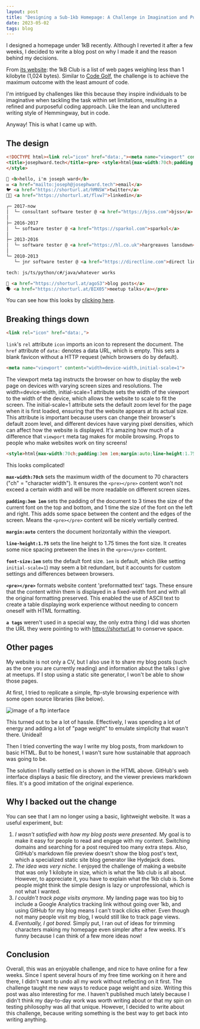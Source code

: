 ```yaml
---
layout: post
title: "Designing a Sub-1kb Homepage: A Challenge in Imagination and Purposeful Coding Approach"
date: 2023-05-02
tags: blog
---
```


I designed a homepage under 1kB recently. Although I reverted it after a few weeks, I decided to write a blog post on why I made it and the reason behind my decisions.

From [its website](https://1kb.club/): the 1kB Club is a list of web pages weighing less than 1 kilobyte (1,024 bytes). Similar to [Code Golf](https://code.golf/), the challenge is to achieve the maximum outcome with the least amount of code.

I'm intrigued by challenges like this because they inspire individuals to be imaginative when tackling the task within set limitations, resulting in a refined and purposeful coding approach. Like the lean and uncluttered writing style of Hemmingway, but in code.

Anyway! This is what I came up with.

## The design
~~~html
<!DOCTYPE html><link rel="icon" href="data:,"><meta name="viewport" content="width=device-width,initial-scale=1">
<title>josephward.tech</title><pre> <style>html{max-width:70ch;padding:3em 1em;margin:auto;line-height:1.75;font-size:1em}
</style>

👋 <b>hello, i'm joseph ward</b>
✉️ <a href="mailto:joseph@josephward.tech">email</a>
🐦 <a href="https://shorturl.at/hMNSW">twitter</a>
🧑‍💻 <a href="https://shorturl.at/flvw7">linkedin</a>

┌─ 2017-now
│  └─ consultant software tester @ <a href="https://bjss.com">bjss</a>
│ 
├─ 2016-2017
│  └─ software tester @ <a href="https://sparkol.com">sparkol</a>
│
├─ 2013-2016
│  └─ software tester @ <a href="https://hl.co.uk">hargreaves lansdown</a>
│
└─ 2010-2013
   └─ jnr software tester @ <a href="https://directline.com">direct line</a>

tech: js/ts/python/c#/java/whatever works

📝 <a href="https://shorturl.at/agoS3">blog posts</a>
🗣 <a href="https://shorturl.at/BIX05">meetup talks</a></pre>

~~~

You can see how this looks by [clicking here](https://josephward.tech/1kb.html).

## Breaking things down
~~~html
<link rel="icon" href="data:,">
~~~

`link`'s `rel` attribute `icon` imports an icon to represent the document. The `href` attribute of `data:` denotes a data URL, which is empty. This sets a blank favicon without a HTTP request (which browsers do by default).

~~~html
<meta name="viewport" content="width=device-width,initial-scale=1">
~~~

The viewport meta tag instructs the browser on how to display the web page on devices with varying screen sizes and resolutions. The width=device-width, initial-scale=1 attribute sets the width of the viewport to the width of the device, which allows the website to scale to fit the screen. The initial-scale=1 attribute sets the default zoom level for the page when it is first loaded, ensuring that the website appears at its actual size. This attribute is important because users can change their browser's default zoom level, and different devices have varying pixel densities, which can affect how the website is displayed. It's amazing how much of a difference that `viewport` meta tag makes for mobile browsing. Props to people who make websites work on tiny screens!

~~~html
<style>html{max-width:70ch;padding:3em 1em;margin:auto;line-height:1.75;font-size:1em}</style>
~~~

This looks complicated!

**`max-width:70ch`** sets the maximum width of the document to 70 characters ("ch" = "character width"). It ensures the `<pre></pre>` content won't not exceed a certain width and will be more readable on different screen sizes.

**`padding:3em 1em`** sets the padding of the document to 3 times the size of the current font on the top and bottom, and 1 time the size of the font on the left and right. This adds some space between the content and the edges of the screen. Means the `<pre></pre>` content will be nicely vertially centred. 

**`margin:auto`** centers the document horizontally within the viewport.

**`line-height:1.75`** sets the line height to 1.75 times the font size. It creates some nice spacing pretween the lines in the `<pre></pre>` content.

**`font-size:1em`** sets the default font size. `1em` is default, which (like setting `initial-scale=1`) may seem a bit redundant, but it accounts for custom settings and differences between browsers.

**`<pre></pre>`** formats website content 'preformatted text' tags. These ensure that the content within them is displayed in a fixed-width font and with all the original formatting preserved. This enabled the use of ASCII text to create a table displaying work experience without needing to concern oneself with HTML formatting.

**`a tags`** weren't used in a special way, the only extra thing I did was shorten the URL they were pointing to with https://shorturl.at to conserve space.

## Other pages
My website is not only a CV, but I also use it to share my blog posts (such as the one you are currently reading) and information about the talks I give at meetups. If I stop using a static site generator, I won't be able to show those pages.

At first, I tried to replicate a simple, ftp-style browsing experience with some open source libraries (like below).

![image of a ftp interface](https://josephward.tech/assets/img/ftp.png) 

This turned out to be a lot of hassle. Effectively, I was spending a lot of energy and adding a lot of "page weight" to emulate simplicity that wasn't there. Unideal!

Then I tried converting the way I write my blog posts, from markdown to basic HTML. But to be honest, I wasn't sure how sustainable that approach was going to be.

The solution I finally settled on is shown in the HTML above. GitHub's web interface displays a basic file directory, and the viewer previews markdown files. It's a good imitation of the original experience.

## Why I backed out the change
You can see that I am no longer using a basic, lightweight website. It was a useful experiment, but:

1. _I wasn't satisfied with how my blog posts were presented._ My goal is to make it easy for people to read and engage with my content. Switching domains and searching for a post required too many extra steps. Also, GitHub's markdown file preview doesn't show the blog post's text, which a specialized static site blog generator like Hydejack does.
2. _The idea was very niche._ I enjoyed the challenge of making a website that was only 1 kilobyte in size, which is what the 1kb club is all about. However, to appreciate it, you have to explain what the 1kb club is. Some people might think the simple design is lazy or unprofessional, which is not what I wanted.
3. _I couldn't track page visits anymore._ My landing page was too big to include a Google Analytics tracking link without going over 1kb, and using GitHub for my blog means I can't track clicks either. Even though not many people visit my blog, I would still like to track page views. 
4. _Eventually, I got bored._ Simply put, I ran out of ideas for trimming characters making my homepage even simpler after a few weeks. It's funny because I can think of a few more ideas now!

## Conclusion

Overall, this was an enjoyable challenge, and nice to have online for a few weeks. Since I spent several hours of my free time working on it here and there, I didn't want to undo all my work without reflecting on it first. The challenge taught me new ways to reduce page weight and size. Writing this post was also interesting for me. I haven't published much lately because I didn't think my day-to-day work was worth writing about or that my spin on testing philosophy was all that unique. However, I decided to write about this challenge, because writing something is the best way to get back into writing anything. 
